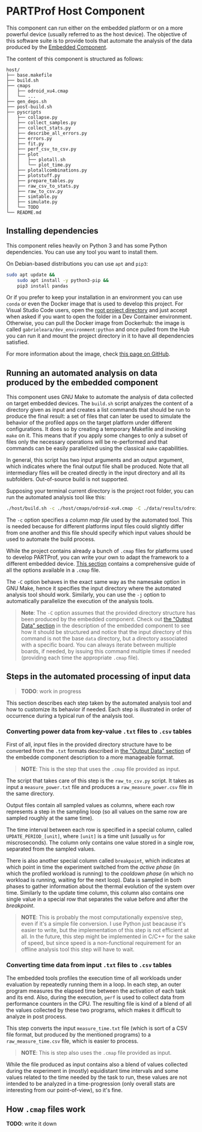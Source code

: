 # PARTProf Host Component

This component can run either on the embedded platform or on a more powerful
device (usually referred to as the host device). The objective of this software
suite is to provide tools that automate the analysis of the data produced by the
[Embedded Component](../embedded).

The content of this component is structured as follows:
```
host/
├── base.makefile
├── build.sh
├── cmaps
│   ├── odroid_xu4.cmap
│   └── ...
├── gen_deps.sh
├── post-build.sh
├── pyscripts
│   ├── collapse.py
│   ├── collect_samples.py
│   ├── collect_stats.py
│   ├── describe_all_errors.py
│   ├── errors.py
│   ├── fit.py
│   ├── perf_csv_to_csv.py
│   ├── plot
│   │   ├── plotall.sh
│   │   └── plot_time.py
│   ├── plotallcombinations.py
│   ├── plotstuff.py
│   ├── prepare_tables.py
│   ├── raw_csv_to_stats.py
│   ├── raw_to_csv.py
│   ├── simtable.py
│   ├── simulate.py
│   └── TODO
└── README.md
```

## Installing dependencies

This component relies heavily on Python 3 and has some Python dependencies. You
can use any tool you want to install them.

On Debian-based distributions you can use `apt` and `pip3`:
```sh
sudo apt update &&
    sudo apt install -y python3-pip &&
    pip3 install pandas
```

Or if you prefer to keep your installation in an environment you can use `conda`
or even the Docker image that is used to develop this project. For Visual Studio
Code users, open the [root project directory](..) and just accept when asked if
you want to open the folder in a Dev Container environment. Otherwise, you can
pull the Docker image from Dockerhub: the image is called
`gabrieleara/dev_environment:python` and once pulled from the Hub you can run it
and mount the project directory in it to have all dependencies satisfied.

For more information about the image, check [this page on
GitHub](https://github.com/gabrieleara/dev_environment/tree/python/python).

## Running an automated analysis on data produced by the embedded component

This component uses GNU Make to automate the analysis of data collected on
target embedded devices. The `build.sh` script analyzes the content of a
directory given as input and creates a list commands that should be run to
produce the final result: a set of files that can later be used to simulate the
behavior of the profiled apps on the target platform under different
configurations. It does so by creating a temporary Makefile and invoking `make`
on it. This means that if you apply some changes to only a subset of files only
the necessary operations will be re-performed and that commands can be easily
parallelized using the classical `make` capabilities.

In general, this script has two input arguments and an output argument, which
indicates where the final output file shall be produced. Note that all
intermediary files will be created directly in the input directory and all its
subfolders. Out-of-source build is not supported.

Supposing your terminal current directory is the project root folder, you can
run the automated analysis tool like this:
```sh
./host/build.sh -c ./host/cmaps/odroid-xu4.cmap -C ./data/results/odroid-xu4
```

The `-c` option specifies a *column map file* used by the automated tool. This
is needed because for different platforms input files could slightly differ from
one another and this file should specify which input values should be used to
automate the build process.

While the project contains already a bunch of `.cmap` files for platforms used
to develop PARTProf, you can write your own to adapt the framework to a
different embedded device. [This section](#how-cmap-files-work) contains a
comprehensive guide of all the options available in a `.cmap` file.

The `-C` option behaves in the exact same way as the namesake option in GNU
Make, hence it specifies the input directory where the automated analysis tool
should work. Similarly, you can use the `-j` option to automatically parallelize
the execution of the analysis tools.

> **Note**: The `-C` option assumes that the provided directory structure has
> been produced by the embedded component. Check out [the "Output Data"
> section](../embedded/README.md#output-data) in the description of the embedded
> component to see how it should be structured and notice that the input
> directory of this command is not the base `data` directory, but a directory
> associated with a specific board. You can always iterate between multiple
> boards, if needed, by issuing this command multiple times if needed (providing
> each time the appropriate `.cmap` file).

## Steps in the automated processing of input data

> **TODO**: work in progress

This section describes each step taken by the automated analysis tool and how to
customize its behavior if needed. Each step is illustrated in order of
occurrence during a typical run of the analysis tool.

### Converting power data from key-value `.txt` files to `.csv` tables

First of all, input files in the provided directory structure have to be
converted from the `.txt` formats described in [the "Output Data"
section](../embedded/README.md#output-data) of the embedde component description
to a more manageable format.

> **NOTE**: This is the step that uses the `.cmap` file provided as input.

The script that takes care of this step is the `raw_to_csv.py` script. It takes
as input a `measure_power.txt` file and produces a `raw_measure_power.csv` file
in the same directory.

Output files contain all sampled values as columns, where each row represents a
step in the sampling loop (so all values on the same row are sampled roughly at
the same time).

The time interval between each row is specified in a special column, called
`UPDATE_PERIOD_[unit]`, where `[unit]` is a time unit (usually `us` for
miscroseconds). The column only contains one value stored in a single row,
separated from the sampled values.

There is also another special column called `breakpoint`, which indicates at
which point in time the experiment switched from the *active phase* (in which
the profiled workload is running) to the *cooldown phase* (in which no workload
is running, waiting for the next loop). Data is sampled in both phases to gather
information about the thermal evolution of the system over time. Similarly to
the update time column, this column also contains one single value in a special
row that separates the value before and after the *breakpoint*.

> **NOTE**: This is probably the most computationally expensive step, even if
> it's a simple file conversion. I use Python just beacause it's easier to
> write, but the implementation of this step is not efficient at all. In the
> future, this step might be implemented in C/C++ for the sake of speed, but
> since speed is a non-functional requirement for an offline analysis tool this
> step will have to wait.

### Converting time data from input `.txt` files to `.csv` tables

The embedded tools profiles the execution time of all workloads under evaluation
by repeatedly running them in a loop. In each step, an outer program measures
the elapsed time between the activation of each task and its end. Also, during
the execution, `perf` is used to collect data from performance counters in the
CPU. The resulting file is kind of a blend of all the values collected by these
two programs, which makes it difficult to analyze in post process.

This step converts the input `measure_time.txt` file (which is sort of a CSV
file format, but produced by the mentioned programs) to a `raw_measure_time.csv`
file, which is easier to process.

> **NOTE**: This is step also uses the `.cmap` file provided as input.

While the file produced as input contains also a blend of values collected
during the experiment in (mostly) equidistant time intervals and some values
related to the time needed by the task to run, these values are not intended to
be analyzed in a time-progression (only overall stats are interesting from our
point-of-view), so it's fine.

## How `.cmap` files work

**TODO**: write it down
